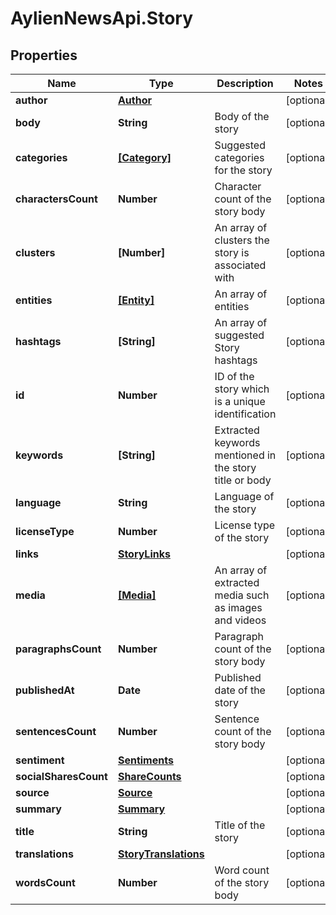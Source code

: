 # AylienNewsApi.Story

## Properties

Name | Type | Description | Notes
------------ | ------------- | ------------- | -------------
**author** | [**Author**](Author.md) |  | [optional] 
**body** | **String** | Body of the story | [optional] 
**categories** | [**[Category]**](Category.md) | Suggested categories for the story | [optional] 
**charactersCount** | **Number** | Character count of the story body | [optional] 
**clusters** | **[Number]** | An array of clusters the story is associated with | [optional] 
**entities** | [**[Entity]**](Entity.md) | An array of entities | [optional] 
**hashtags** | **[String]** | An array of suggested Story hashtags | [optional] 
**id** | **Number** | ID of the story which is a unique identification | [optional] 
**keywords** | **[String]** | Extracted keywords mentioned in the story title or body | [optional] 
**language** | **String** | Language of the story | [optional] 
**licenseType** | **Number** | License type of the story | [optional] 
**links** | [**StoryLinks**](StoryLinks.md) |  | [optional] 
**media** | [**[Media]**](Media.md) | An array of extracted media such as images and videos | [optional] 
**paragraphsCount** | **Number** | Paragraph count of the story body | [optional] 
**publishedAt** | **Date** | Published date of the story | [optional] 
**sentencesCount** | **Number** | Sentence count of the story body | [optional] 
**sentiment** | [**Sentiments**](Sentiments.md) |  | [optional] 
**socialSharesCount** | [**ShareCounts**](ShareCounts.md) |  | [optional] 
**source** | [**Source**](Source.md) |  | [optional] 
**summary** | [**Summary**](Summary.md) |  | [optional] 
**title** | **String** | Title of the story | [optional] 
**translations** | [**StoryTranslations**](StoryTranslations.md) |  | [optional] 
**wordsCount** | **Number** | Word count of the story body | [optional] 


